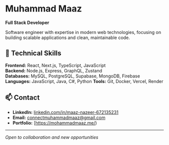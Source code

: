 # Muhammad Maaz

**Full Stack Developer**

Software engineer with expertise in modern web technologies, focusing on building scalable applications and clean, maintainable code.

## 🔧 Technical Skills

**Frontend:** React, Next.js, TypeScript, JavaScript  
**Backend:** Node.js, Express, GraphQL, Zustand  
**Databases:** MySQL, PostgreSQL, Supabase, MongoDB, Firebase
**Languages:** JavaScript, Java, C#, Python
**Tools:** Git, Docker, Vercel, Render


## 📫 Contact

- **LinkedIn:** [linkedin.com/in/maaz-nazeer-672135231](https://www.linkedin.com/in/maaz-nazeer-672135231/)
- **Email:** connectmuhammadmaaz@gmail.com
- **Portfolio:** [https://mohammadmaaz.me/)

---

*Open to collaboration and new opportunities*
